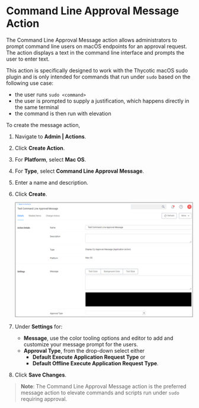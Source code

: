 [title]: # (CLI Approval Message)
[tags]: # (actions,*nix)
[priority]: # (3)

# Command Line Approval Message Action

The Command Line Approval Message action allows administrators to prompt command line users on macOS endpoints for an approval request. The action displays a text in the command line interface and prompts the user to enter text.

This action is specifically designed to work with the Thycotic macOS sudo plugin and is only intended for commands that run under `sudo` based on the following use case:

* the user runs `sudo <command>`
* the user is prompted to supply a justification, which happens directly in the same terminal
* the command is then run with elevation

To create the message action,

1. Navigate to __Admin | Actions__.
1. Click __Create Action__.
1. For __Platform__, select __Mac OS__.
1. For __Type__, select __Command Line Approval Message__.
1. Enter a name and description.
1. Click __Create__.

   ![alt](images/cli-approval-msg.png "Command Line Approval Message action")
1. Under __Settings__ for:
   * __Message__, use the color tooling options and editor to add and customize your message prompt for the users.
   * __Approval Type__, from the drop-down select either
     * __Default Execute Application Request Type__ or
     * __Default Offline Execute Application Request Type__.
1. Click __Save Changes__.

>**Note**: The Command Line Approval Message action is the preferred message action to elevate commands and scripts run under `sudo` requiring approval.
